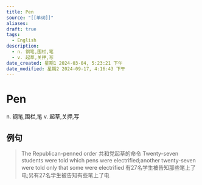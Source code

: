 ```yaml
---
title: Pen
source: "[[单词]]"
aliases: 
draft: true
tags:
  - English
description:
  - n. 钢笔,围栏,笔
  - v. 起草,关押,写
date_created: 星期1 2024-03-04, 5:23:21 下午
date_modified: 星期2 2024-09-17, 4:16:43 下午
---
```


# Pen
n. 钢笔,围栏,笔 
v. 起草,关押,写 
## 例句
> The Republican-penned order
> 共和党起草的命令
> Twenty-seven students were told which pens were electrified;another twenty-seven were told only that some were electrified
> 有27名学生被告知那些笔上了电;另有27名学生被告知有些笔上了电

